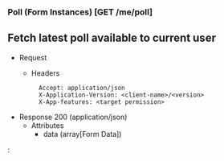 ### Poll (Form Instances) [GET /me/poll]

## Fetch latest poll available to current user

+ Request
    + Headers
    
            Accept: application/json
            X-Application-Version: <client-name>/<version>
            X-App-features: <target permission>

+ Response 200 (application/json)
    + Attributes
        + data (array[Form Data])

:[](../error_responses.md)
